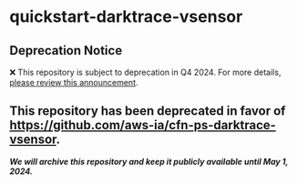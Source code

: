 # quickstart-darktrace-vsensor 
## Deprecation Notice

:x: This repository is subject to deprecation in Q4 2024. For more details, [please review this announcement](https://github.com/aws-ia/.announcements/issues/1). 

## This repository has been deprecated in favor of https://github.com/aws-ia/cfn-ps-darktrace-vsensor. 
***We will archive this repository and keep it publicly available until May 1, 2024.***
